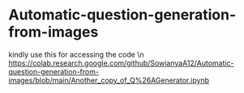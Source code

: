 # Automatic-question-generation-from-images

kindly use this for accessing the code \n
https://colab.research.google.com/github/SowjanyaA12/Automatic-question-generation-from-images/blob/main/Another_copy_of_Q%26AGenerator.ipynb
